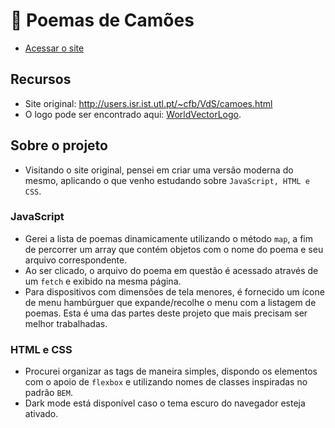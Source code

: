 # :book: Poemas de Camões

- [Acessar o site](https://augusto-davi.github.io/poemas-de-camoes/)

## Recursos

- Site original: <http://users.isr.ist.utl.pt/~cfb/VdS/camoes.html>
- O logo pode ser encontrado aqui: [WorldVectorLogo](https://worldvectorlogo.com/pt/logo/instituto-camoes).

## Sobre o projeto

- Visitando o site original, pensei em criar uma versão moderna do mesmo, aplicando o que venho estudando sobre `JavaScript, HTML e CSS`.

### JavaScript

- Gerei a lista de poemas dinamicamente utilizando o método `map`, a fim de percorrer um array que contém objetos com o nome do poema e seu arquivo correspondente.
- Ao ser clicado, o arquivo do poema em questão é acessado através de um `fetch` e exibido na mesma página.
- Para dispositivos com dimensões de tela menores, é fornecido um ícone de menu hambúrguer que expande/recolhe o menu com a listagem de poemas. Esta é uma das partes deste projeto que mais precisam ser melhor trabalhadas.

### HTML e CSS

- Procurei organizar as tags de maneira simples, dispondo os elementos com o apoio de `flexbox` e utilizando nomes de classes inspiradas no padrão `BEM`.
- Dark mode está disponível caso o tema escuro do navegador esteja ativado.
